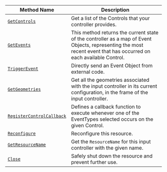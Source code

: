 <!-- prettier-ignore -->
| Method Name | Description |
| ----------- | ----------- |
| [`GetControls`](/dev/reference/apis/components/input-controller/#getcontrols) | Get a list of the Controls that your controller provides. |
| [`GetEvents`](/dev/reference/apis/components/input-controller/#getevents) | This method returns the current state of the controller as a map of Event Objects, representing the most recent event that has occurred on each available Control. |
| [`TriggerEvent`](/dev/reference/apis/components/input-controller/#triggerevent) | Directly send an Event Object from external code. |
| [`GetGeometries`](/dev/reference/apis/components/input-controller/#getgeometries) | Get all the geometries associated with the input controller in its current configuration, in the frame of the input controller. |
| [`RegisterControlCallback`](/dev/reference/apis/components/input-controller/#registercontrolcallback) | Defines a callback function to execute whenever one of the EventTypes selected occurs on the given Control. |
| [`Reconfigure`](/dev/reference/apis/components/input-controller/#reconfigure) | Reconfigure this resource. |
| [`GetResourceName`](/dev/reference/apis/components/input-controller/#getresourcename) | Get the `ResourceName` for this input controller with the given name. |
| [`Close`](/dev/reference/apis/components/input-controller/#close) | Safely shut down the resource and prevent further use. |
